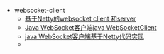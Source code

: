 - websocket-client
    - [基于Netty的websocket client 和server](https://blog.csdn.net/u010939285/article/details/81231221)
    - [Java WebSocket客户端java WebSocketClient](https://blog.csdn.net/yaomingyang/article/details/79015674)
    - [java WebSocket客户端基于Netty代码实现](https://blog.csdn.net/qq_33249725/article/details/88389063)
    - []()